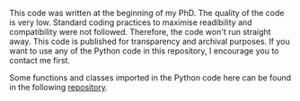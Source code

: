 This code was written at the beginning of my PhD. The quality of the code is very low. Standard coding practices to maximise readibility and compatibility were not followed. Therefore, the code won't run straight away. This code is published for transparency and archival purposes. If you want to use any of the Python code in this repository, I encourage you to contact me first.

Some functions and classes imported in the Python code here can be found in the following [repository](https://github.com/iezqrom/ier-phd-tools).